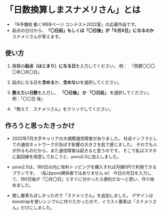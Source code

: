 # 「日数換算しまスナメリさん」とは  

- 「N予備校 動くWEBページ コンテスト2022夏」の応募作品です。  
- 起点の日付から、　**「〇日前」もしくは「〇日後」が「X月X日」になるのか**　スナメリさんが答えます。

## 使い方
1. 換算の**起点（はじまり）になる日**を入力してください。
例：　「西暦〇〇〇〇年〇月〇日」

1. 起点になる日を**含める**か、**含めない**を選択してください。

1. **数えたい日数**を入力し、 **「〇日後」 か 「〇日前」** を選択してください。
例：「〇〇日 後」

1. 「教えて　スナメリさん」をクリックしてください。  

## 作ろうと思ったきっかけ

- 2022年7月大手キャリアの大規模通信障害がありました。
社会インフラとしての通信ネットワークが及ぼす影響の大きさを肌で感じました。
それでも人が作るものだから、また通信障害は起きると思うのです。
そこで私はスマホに副回線を用意しておこうと、povo2.0に加入しました。

- povo2.0は、180日以内に有料トッピングを購入すれば月額0円で利用できるプランです。
（私はpovo関係者ではありません w）
今日の月日を入力して、180日後が「〇月〇日」とすぐに分かったら便利だな～と思い、作り始めました。

- 癒し要素もほしかったので「スナメリさん」を追加しました。
デザインはboostrapを使いシンプルに作りたかったので、イラスト要素は「スナメリさん」だけにしました。
